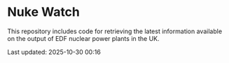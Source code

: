 # Nuke Watch

This repository includes code for retrieving the latest information available on the output of EDF nuclear power plants in the UK.

Last updated: 2025-10-30 00:16